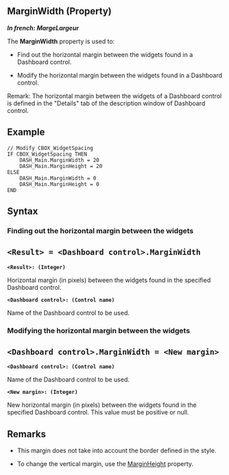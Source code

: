 


## MarginWidth (Property)

***In french: MargeLargeur***
	



<a name="XUse"></a>
<a name="Use"></a>
<a name="description"></a>
The **MarginWidth** property is used to: 

- Find out the horizontal margin between the widgets found in a Dashboard control. 

- Modify the horizontal margin between the widgets found in a Dashboard control.




Remark: The horizontal margin between the widgets of a Dashboard control is defined in the "Details" tab of the description window of Dashboard control. 


<a name="Example1"></a>
<a name="sample_code"></a>

## Example


```wl
// Modify CBOX_WidgetSpacing
IF CBOX_WidgetSpacing THEN
	DASH_Main.MarginWidth = 20
	DASH_Main.MarginHeight = 20
ELSE
	DASH_Main.MarginWidth = 0
	DASH_Main.MarginHeight = 0
END
```

<a name="XSYNTAX"></a>

## Syntax
<a name="SYNTAX1"></a>

### Finding out the horizontal margin between the widgets

`<Result> = <Dashboard control>.MarginWidth`
---

**`<Result>: (Integer)`**

Horizontal margin (in pixels) between the widgets found in the specified Dashboard control. 

**`<Dashboard control>: (Control name)`**

Name of the Dashboard control to be used. 


<a name="SYNTAX2"></a>

### Modifying the horizontal margin between the widgets

`<Dashboard control>.MarginWidth = <New margin>`
---

**`<Dashboard control>: (Control name)`**

Name of the Dashboard control to be used. 

**`<New margin>: (Integer)`**

New horizontal margin (in pixels) between the widgets found in the specified Dashboard control. This value must be positive or null. 



<a name="NOTE0"></a>
<a name="NOTE0_1"></a>

## Remarks


- This margin does not take into account the border defined in the style.

- To change the vertical margin, use the [MarginHeight](../Proprietes/1000021029.md) property. 





